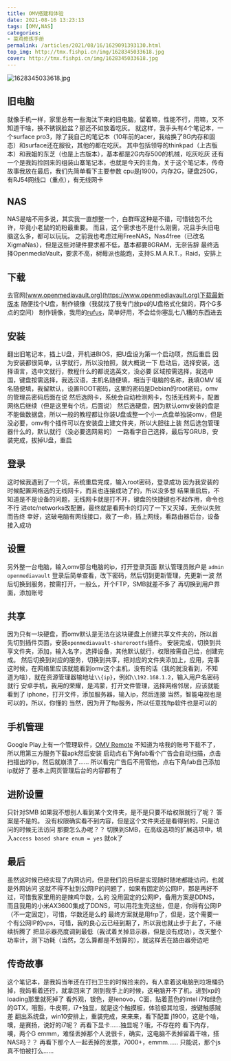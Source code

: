 ```yaml
---
title: OMV搭建和体验
date: 2021-08-16 13:23:13
tags: [OMV,NAS]
categories: 
- 菜鸡修炼手册
permalink: /articles/2021/08/16/1629091393130.html
top_img: http://tmx.fishpi.cn/img/1628345033618.jpg
cover: http://tmx.fishpi.cn/img/1628345033618.jpg
---
```

![1628345033618.jpg](http://tmx.fishpi.cn/img/1628345033618.jpg)

## 旧电脑
就像手机一样，家里总有一些淘汰下来的旧电脑，留着嘛，性能不行，用嘛，又不知道干啥，换不锈钢脸盆？那还不如放着吃灰。
就这样，我手头有4个笔记本，一个surface pro3，除了我自己的笔记本（10年前的acer，我给换了8G内存和固态）和surface还在服役，其他的都在吃灰。
其中包括领导的thinkpad（上古版本）和我姐的东芝（也是上古版本），基本都是2G内存500的机械，吃灰吃灰
还有一个是我妈捡回来的组装山寨笔记本，也就是今天的主角，关于这个笔记本，传奇故事我放在最后，我们先简单看下主要参数
cpu是j1900，内存2G，硬盘250G，有RJ54网线口（重点），有无线网卡

## NAS
NAS是啥不用多说，其实我一直想整一个，白群晖这种是不错，可惜钱包不允许，毕竟小老鼠的奶粉最重要。
而且，这个需求也不是什么刚需，况且手头旧电脑这么多，都可以玩玩。
之前我也考虑过用FreeNAS，Nas4free（已改名XigmaNas），但是这些对硬件要求都不低，基本都要8GRAM，无奈告辞
最终选择OpenmediaVault，要求不高，树莓派也能跑，支持S.M.A.R.T.，Raid，安排上

## 下载
去官网[www.openmediavault.org](https://www.openmediavault.org)下载最新版本
随便找个U盘，制作镜像（我就找了我专门放pe的U盘格式化做的，两个G多点的空间）
制作镜像，我用的[rufus](http://rufus.ie/zh/)，简单好用，不会给你塞乱七八糟的东西进去

## 安装
翻出旧笔记本，插上U盘，开机进BIOS，把U盘设为第一个启动项，然后重启
因为安装都很简单，认字就行，所以没拍照，就大概说一下
启动后，选择安装，选择语言，选中文就行，教程什么的都说选英文，没必要
区域按需选择，我选中国，键盘按需选择，我选汉语，主机名随便填，相当于电脑的名称，我填OMV
域名随便填，我留默认，设置ROOT密码，这里的密码是Debian的root密码，omv的管理员密码后面在说
然后选网卡，系统会自动检测网卡，包括无线网卡，配置网络后继续（但是这里有个坑，后面说）
然后选硬盘，因为默认omv安装的盘是不能做数据盘，所以一般的教程都让你装U盘或整一个小一点盘单独装omv，但是没必要，omv有个插件可以在安装盘上建文件夹，所以大胆往上装
然后选包管理器什么的，默认就行（没必要选网易的）
一路看字自己选择，最后写GRUB，安装完成，拔掉U盘，重启

## 登录
这时候我遇到了一个坑，系统重启完成，输入root密码，登录成功
因为我安装的时候配置网络选的无线网卡，而且也连接成功了的，所以没多想
结果重启后，不知道是不是设备的问题，无线网卡就是打不开，键盘的快捷键也不起作用，命令也不行
进etc/networks改配置，最终就是看网卡的灯闪了一下又灭掉，无奈以失败而告终
幸好，这破电脑有网线接口，救了一命，插上网线，看路由器后台，设备接入成功

## 设置
另外整一台电脑，输入omv那台电脑的ip，打开登录页面
默认管理员账户是 `admin` `openmediavault`
登录后简单查看，改下密码，然后切到更新管理，先更新一波
然后切换到服务，按需打开，一般么，开个FTP，SMB就差不多了
再切换到用户界面，添加账号

## 共享
因为只有一块硬盘，而omv默认是无法在这块硬盘上创建共享文件夹的，所以首先切到插件页面，安装`openmediavault-sharerootfs`插件。
安装完成，切换到共享文件夹，添加，输入名字，选择设备，其他默认就行，权限按需自己给，创建完成。
然后切换到对应的服务，切换到共享，把对应的文件夹添加上，应用，完事
这时候，在网络里应该就能看到omv这个主机，没有的话（我的就没看到，不知道为啥），就在资源管理器输地址`\\{ip}`，例如`\\192.168.1.2`，输入用户名密码就行
安卓手机，我用的荣耀，是鸿蒙，打开文件管理，选择网络邻居，应该就能看到了
iphone，打开文件，添加服务器，输入ip，然后连接
当然，智能电视也是可以的，所以，你懂的
当然，因为开了ftp服务，所以任意找ftp软件也是可以的

## 手机管理
Google Play上有一个管理软件，[OMV Remote](https://play.google.com/store/apps/details?id=com.dev.doods.omvremote2)
不知道为啥我的账号下载不了，所以用第三方服务下载apk然后安装
启动点右下角fab看个广告会自动扫描，点击扫描出的ip，然后就崩溃了……
所以看完广告后不用管他，点右下角fab自己添加ip就好了
基本上网页管理后台的内容都有了

## 进阶设置
只针对SMB
如果我不想别人看到某个文件夹，是不是只要不给权限就行了呢？
答案是不是的。
没有权限确实看不到内容，但是这个文件夹还是看得到的，只是访问的时候无法访问
那要怎么办呢？？
切换到SMB，在高级选项的扩展选项中，填入`access based share enum = yes` 就ok了

## 最后
虽然这时候已经实现了内网访问，但是我们的目标是实现随时随地都能访问，也就是外网访问
这就不得不扯到公网IP的问题了，如果有固定的公网IP，那是再好不过，可惜我家里用的是辣鸡华数，么的
没用固定的公网IP，备用方案是DDNS，而且我用的小米AX3600集成了DDNS，可以用花生壳这些，但是，你得有公网IP（不一定固定），可惜，华数还是么的
最终方案就是用frp了，但是，这个需要一个有公网IP的vps，可惜，我的良心云已经到期了，所以我也就止步于此了，不继续折腾了
把显示器亮度调到最低（我试着关掉显示器，但是没有成功），改天整个功率计，测下功耗（当然，怎么算都是不划算的），就这样丢在路由器旁边吧

## 传奇故事
这个笔记本，是我妈当年还在打扫卫生的时候捡来的，有人拿着这电脑到垃圾桶扔掉，我妈看着还行，就拿回来了
刚到我手上的时候，这电脑开不了机，进到xp的loading那里就死掉了
看外观，银色，是lenovo，C面，贴着蓝色的intel i7和绿色的GTX，哦豁，牛皮啊，i7+独显，就是这个触摸板，体验极其垃圾，按键触感贼差
翻出系统盘，win10安排上，重装完成，来来来，看下配置
j1900，这是个啥，噢，是赛扬，说好的i7呢？
再看下显卡……独显呢？哦，不存在的
看下内存，噢，两个G
emmm，难怪丢掉那个人说很卡，确实，这电脑不丢掉留着干啥，搭NAS吗？？
再看下那个人一起丢掉的发票，7000+，emmm……
只能说，那个js真不怕被打么……






